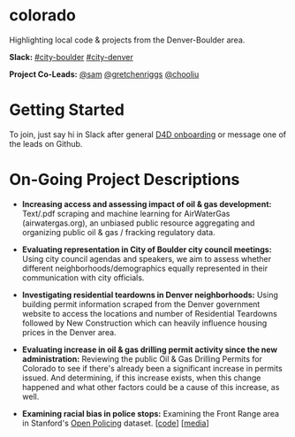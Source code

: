 # colorado
Highlighting local code &amp; projects from the Denver-Boulder area.

**Slack:**
[#city-boulder](http://datafordemocracy.slack.com/messages/city-boulder)
[#city-denver](http://datafordemocracy.slack.com/messages/city-denver)

**Project Co-Leads:**
[@sam](https://datafordemocracy.slack.com/messages/@sam/)
[@gretchenriggs](https://datafordemocracy.slack.com/messages/@gretchenriggs/)
[@chooliu](https://datafordemocracy.slack.com/messages/@chooliu/)
# Getting Started

To join, just say hi in Slack after general [D4D onboarding](https://github.com/Data4Democracy/read-this-first) or message one of the leads on Github.

# On-Going Project Descriptions

* **Increasing access and assessing impact of oil & gas development:** Text/.pdf scraping and machine learning for AirWaterGas (airwatergas.org), an unbiased public resource aggregating and organizing public oil & gas / fracking regulatory data.
* **Evaluating representation in City of Boulder city council meetings:** Using city council agendas and speakers, we aim to assess whether different neighborhoods/demographics equally represented in their communication with city officials.
* **Investigating residential teardowns in Denver neighborhoods:** Using building permit information scraped from the Denver government website to access the locations and number of Residential Teardowns followed by New Construction which can heavily influence housing prices in the Denver area.

* **Evaluating increase in oil & gas drilling permit activity since the new administration:** Reviewing the public Oil & Gas Drilling Permits for Colorado to see if there's already been a significant increase in permits issued.  And determining, if this increase exists, when this change happened and what other factors could be a cause of this increase, as well.

* **Examining racial bias in police stops:** Examining the Front Range area in Stanford's [Open Policing](https://openpolicing.stanford.edu/data/) dataset. [[code](https://github.com/samzhang111/co-police-stops)] [[media](http://news.kgnu.org/2017/07/resistance-radio-data-for-democracy-racial-disparities-in-police-traffic-stops/)]
